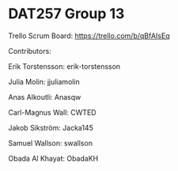# DAT257 Group 13

Trello Scrum Board: https://trello.com/b/qBfAIsEq 

Contributors:

Erik Torstensson: erik-torstensson

Julia Molin: jjuliamolin

Anas Alkoutli: Anasqw

Carl-Magnus Wall: CWTED

Jakob Sikström: Jacka145

Samuel Wallson: swallson

Obada Al Khayat: ObadaKH
